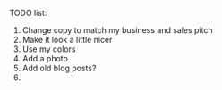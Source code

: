TODO list:
1. Change copy to match my business and sales pitch
2. Make it look a little nicer
3. Use my colors
4. Add a photo
5. Add old blog posts?
6. 